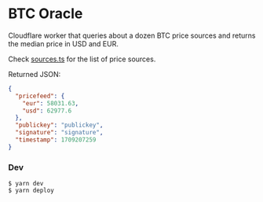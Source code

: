 # BTC Oracle

Cloudflare worker that queries about a dozen BTC price sources and returns the median price in USD and EUR.

Check [sources.ts](./src/sources.ts) for the list of price sources.

Returned JSON:

```JSON
{
  "pricefeed": {
    "eur": 58031.63,
    "usd": 62977.6
  },
  "publickey": "publickey",
  "signature": "signature",
  "timestamp": 1709207259
}
```

### Dev

```
$ yarn dev
$ yarn deploy
```
